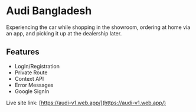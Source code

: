 # Audi Bangladesh

Experiencing the car while shopping in the showroom, ordering at home via an app, and picking it up at the dealership later.

## Features

- LogIn/Registration
- Private Route
- Context API
- Error Messages
- Google SignIn

Live site link: [https://audi-v1.web.app/](https://audi-v1.web.app/)
